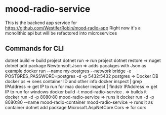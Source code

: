 # mood-radio-service
This is the backend app service for https://github.com/WestiferRobin/mood-radio-app
Right now it's a monolithic api but will be refactored into microservices

## Commands for CLI
dotnet build => build project
dotnet run => run project
dotnet restore => nuget
dotnet add package Newtonsoft.Json => adds pacakges with Json as example
docker run --name my-postgres --network bridge -e POSTGRES_PASSWORD=postgres -d -p 5432:5432 postgres
=> Docker DB
docker ps => sees container ID and other info
docker inspect <CONTAINER ID> | grep IPAddress => get IP to run for mac
docker inspect <CONTAINER ID> | findstr IPAddress => get IP to run for windows
docker build -t mood-radio-service . => builds it
docker run -d -p 8080:80 mood-radio-service => runs it
docker run -d -p 8080:80 --name mood-radio-container mood-radio-service => runs it as container
dotnet add package Microsoft.AspNetCore.Cors => for cors